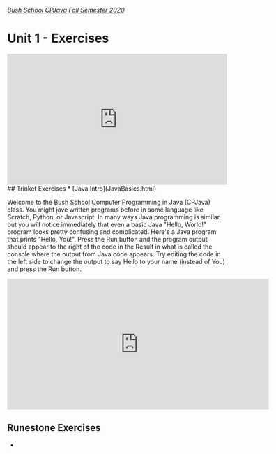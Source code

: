 [_Bush School CPJava Fall Semester 2020_](https://chandrunarayan.github.io/cpjava/)

# Unit 1 - Exercises
<iframe src="https://trinket.io/embed/java/568a63bc9d?showInstructions=true" width="100%" height="300" frameborder="0" marginwidth="0" marginheight="0" allowfullscreen></iframe>
## Trinket Exercises
* [Java Intro](JavaBasics.html)

Welcome to the Bush School Computer Programming in Java (CPJava) class. You might jave written programs before in some language like Scratch, Python, or Javascript. In many ways Java programming is similar, but you will notice immediately that even a basic Java "Hello, World!" program looks pretty confusing and complicated. Here's a Java program that prints "Hello, You!". Press the Run button and the program output should appear to the right of the code in the Result in what is called the console where the output from Java code appears.  Try editing the code in the left side to change the output to say Hello to your name (instead of You) and press the Run button.
<iframe src="https://trinket.io/embed/java/568a63bc9d?showInstructions=true" width="600" height="300" frameborder="0" marginwidth="0" marginheight="0" allowfullscreen></iframe>

## Runestone Exercises
* 

